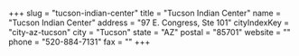 +++
slug = "tucson-indian-center"
title = "Tucson Indian Center"
name = "Tucson Indian Center"
address = "97 E. Congress, Ste 101"
cityIndexKey = "city-az-tucson"
city = "Tucson"
state = "AZ"
postal = "85701"
website = ""
phone = "520-884-7131"
fax = ""
+++
